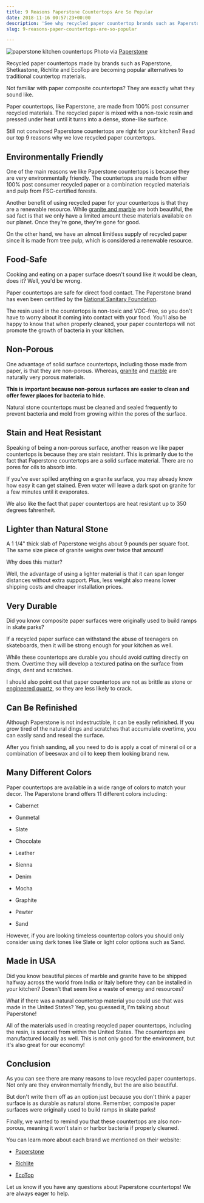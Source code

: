 ```yaml
---
title: 9 Reasons Paperstone Countertops Are So Popular
date: 2018-11-16 00:57:23+00:00
description: 'See why recycled paper countertop brands such as Paperstone, Shetkastone, Richlite and EcoTop are becoming popular alternatives to traditional countertops.'
slug: 9-reasons-paper-countertops-are-so-popular

---
```


![paperstone kitchen countertops](https://www.doorwaysmagazine.com/wp-content/uploads/paperstone_kitchen_countertops-300x203.jpg) 
Photo via [Paperstone](http://paperstoneproducts.net/wordpress/k-b-gallery/)

Recycled paper countertops made by brands such as Paperstone, Shetkastone, Richlite and EcoTop are becoming popular alternatives to traditional countertop materials.





Not familiar with paper composite countertops? They are exactly what they sound like.





Paper countertops, like Paperstone, are made from 100% post consumer recycled materials. The recycled paper is mixed with a non-toxic resin and pressed under heat until it turns into a dense, stone-like surface.





Still not convinced Paperstone countertops are right for your kitchen? Read our top 9 reasons why we love recycled paper countertops.





## Environmentally Friendly



One of the main reasons we like Paperstone countertops is because they are very environmentally friendly. The countertops are made from either 100% post consumer recycled paper or a combination recycled materials and pulp from FSC-certified forests.

Another benefit of using recycled paper for your countertops is that they are a renewable resource. While [granite and marble](http://www.doorwaysmagazine.com/marble-vs-granite/) are both beautiful, the sad fact is that we only have a limited amount these materials available on our planet. Once they're gone, they're gone for good.

On the other hand, we have an almost limitless supply of recycled paper since it is made from tree pulp, which is considered a renewable resource.



## Food-Safe



Cooking and eating on a paper surface doesn't sound like it would be clean, does it? Well, you'd be wrong. 

Paper countertops are safe for direct food contact. The Paperstone brand has even been certified by the [National Sanitary Foundation](http://www.nsf.org/).

The resin used in the countertops is non-toxic and VOC-free, so you don't have to worry about it coming into contact with your food. You'll also be happy to know that when properly cleaned, your paper countertops will not promote the growth of bacteria in your kitchen.



## Non-Porous



One advantage of solid surface countertops, including those made from paper, is that they are non-porous. Whereas, [granite](http://www.doorwaysmagazine.com/complete-granite-countertops-guide/) and [marble](http://www.doorwaysmagazine.com/complete-guide-marble-countertops/) are naturally very porous materials. 

**This is important because non-porous surfaces are easier to clean and offer fewer places for bacteria to hide.**

Natural stone countertops must be cleaned and sealed frequently to prevent bacteria and mold from growing within the pores of the surface.



## Stain and Heat Resistant



Speaking of being a non-porous surface, another reason we like paper countertops is because they are stain resistant. This is primarily due to the fact that Paperstone countertops are a solid surface material. There are no pores for oils to absorb into.

If you've ever spilled anything on a granite surface, you may already know how easy it can get stained. Even water will leave a dark spot on granite for a few minutes until it evaporates.

We also like the fact that paper countertops are heat resistant up to 350 degrees fahrenheit. 



## Lighter than Natural Stone



A 1 1/4" thick slab of Paperstone weighs about 9 pounds per square foot. The same size piece of granite weighs over twice that amount!

Why does this matter?

Well, the advantage of using a lighter material is that it can span longer distances without extra support. Plus, less weight also means lower shipping costs and cheaper installation prices.



## Very Durable



Did you know composite paper surfaces were originally used to build ramps in skate parks?

If a recycled paper surface can withstand the abuse of teenagers on skateboards, then it will be strong enough for your kitchen as well. 

While these countertops are durable you should avoid cutting directly on them. Overtime they will develop a textured patina on the surface from dings, dent and scratches.

I should also point out that paper countertops are not as brittle as stone or [engineered quartz](http://www.doorwaysmagazine.com/quartz-vs-granite-countertops/), so they are less likely to crack.



## Can Be Refinished



Although Paperstone is not indestructible, it can be easily refinished. If you grow tired of the natural dings and scratches that accumulate overtime, you can easily sand and reseal the surface. 

After you finish sanding, all you need to do is apply a coat of mineral oil or a combination of beeswax and oil to keep them looking brand new. 



## Many Different Colors



Paper countertops are available in a wide range of colors to match your decor. The Paperstone brand offers 11 different colors including: 





  * Cabernet


  * Gunmetal


  * Slate


  * Chocolate


  * Leather


  * Sienna


  * Denim


  * Mocha


  * Graphite


  * Pewter


  * Sand



However, if you are looking timeless countertop colors you should only consider using dark tones like Slate or light color options such as Sand.



## Made in USA



Did you know beautiful pieces of marble and granite have to be shipped halfway across the world from India or Italy before they can be installed in your kitchen? Doesn't that seem like a waste of energy and resources?

What if there was a natural countertop material you could use that was made in the United States? Yep, you guessed it, I'm talking about Paperstone!

All of the materials used in creating recycled paper countertops, including the resin, is sourced from within the United States. The countertops are manufactured locally as well. This is not only good for the environment, but it's also great for our economy!



## Conclusion


As you can see there are many reasons to love recycled paper countertops. Not only are they environmentally friendly, but the are also beautiful.

But don't write them off as an option just because you don't think a paper surface is as durable as natural stone. Remember, composite paper surfaces were originally used to build ramps in skate parks!

Finally, we wanted to remind you that these countertops are also non-porous, meaning it won't stain or harbor bacteria if properly cleaned.

You can learn more about each brand we mentioned on their website:




  * [Paperstone](http://www.paperstoneproducts.com/)


  * [Richlite](http://www.richlite.com/)


  * [EcoTop](http://kliptech.ciremedia.com/ecotop-surfaces/)



Let us know if you have any questions about Paperstone countertops! We are always eager to help.
